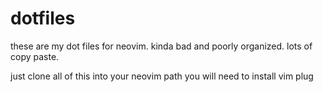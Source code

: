 # dotfiles
these are my dot files for neovim. kinda bad and poorly organized. lots of copy paste. 

just clone all of this into your neovim  path
you will need to install vim plug
